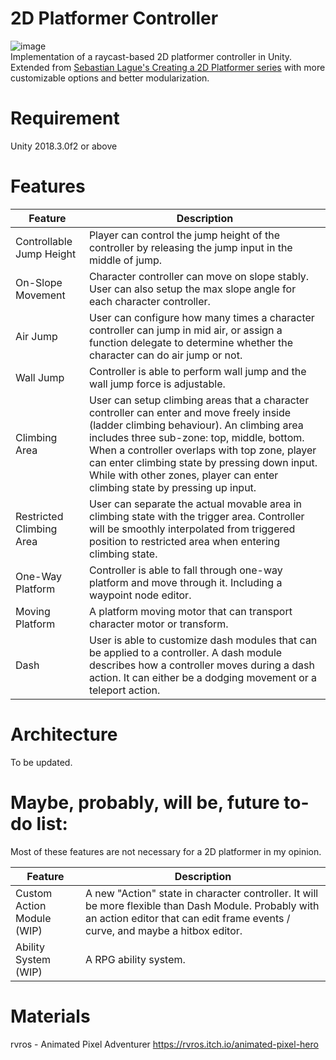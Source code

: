 # 2D Platformer Controller 
![image](https://github.com/ta-david-yu/2D-Platformer-Hunter/blob/master/platformer-preview.gif)  
Implementation of a raycast-based 2D platformer controller in Unity.  
Extended from [Sebastian Lague's Creating a 2D Platformer series](https://youtu.be/MbWK8bCAU2w?list=PLFt_AvWsXl0f0hqURlhyIoAabKPgRsqjz.) with more customizable options and better modularization.

# Requirement
Unity 2018.3.0f2 or above

# Features

| Feature   | Description |
| --------- | ------- |
| Controllable Jump Height | Player can control the jump height of the controller by releasing the jump input in the middle of jump. |
| On-Slope Movement | Character controller can move on slope stably. User can also setup the max slope angle for each character controller. |
| Air Jump | User can configure how many times a character controller can jump in mid air, or assign a function delegate to determine whether the character can do air jump or not. |
| Wall Jump | Controller is able to perform wall jump and the wall jump force is adjustable. |
| Climbing Area | User can setup climbing areas that a character controller can enter and move freely inside (ladder climbing behaviour). An climbing area includes three sub-zone: top, middle, bottom. When a controller overlaps with top zone, player can enter climbing state by pressing down input. While with other zones, player can enter climbing state by pressing up input. |
| Restricted Climbing Area | User can separate the actual movable area in climbing state with the trigger area. Controller will be smoothly interpolated from triggered position to restricted area when entering climbing state. |
| One-Way Platform | Controller is able to fall through one-way platform and move through it. Including a waypoint node editor. |
| Moving Platform | A platform moving motor that can transport character motor or transform. |
| Dash | User is able to customize dash modules that can be applied to a controller. A dash module describes how a controller moves during a dash action. It can either be a dodging movement or a teleport action. |

# Architecture
To be updated.

# Maybe, probably, will be, future to-do list:

Most of these features are not necessary for a 2D platformer in my opinion.

| Feature   | Description |
| --------- | ------- |
| Custom Action Module (WIP) | A new "Action" state in character controller. It will be more flexible than Dash Module. Probably with an action editor that can edit frame events / curve, and maybe a hitbox editor. |
| Ability System (WIP)  | A RPG ability system. |

# Materials
rvros - Animated Pixel Adventurer
https://rvros.itch.io/animated-pixel-hero
